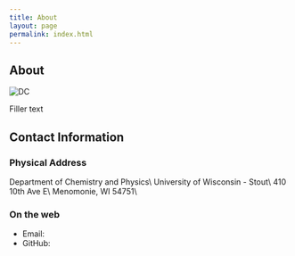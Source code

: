 ```yaml
---
title: About
layout: page
permalink: index.html
---
```


## About

![DC](../img/Todd_headshot.jpg)


Filler text

## Contact Information

### Physical Address

Department of Chemistry and Physics\\
University of Wisconsin - Stout\\
410 10th Ave E\\
Menomonie, WI 54751\\


### On the web

-   Email: [<i class='fa fa-envelope'></i>](mailto:zimmermant@uwstout.edu)
-   GitHub: [<i class='fa fa-github'></i>](https://github.com/zimmermant)
